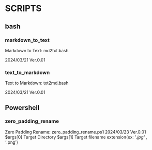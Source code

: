 ﻿# SCRIPTS

## bash

### markdown_to_text

Markdown to Text: md2txt.bash

2024/03/21 Ver.0.01

### text_to_markdown

Text to Markdown: txt2md.bash

2024/03/21 Ver.0.01

## Powershell

### zero_padding_rename

Zero Padding Rename: zero_padding_rename.ps1
2024/03/23 Ver.0.01
$args[0] Target Directory
$args[1] Target filename extension(ex: '*.jpg' , '*.png')
